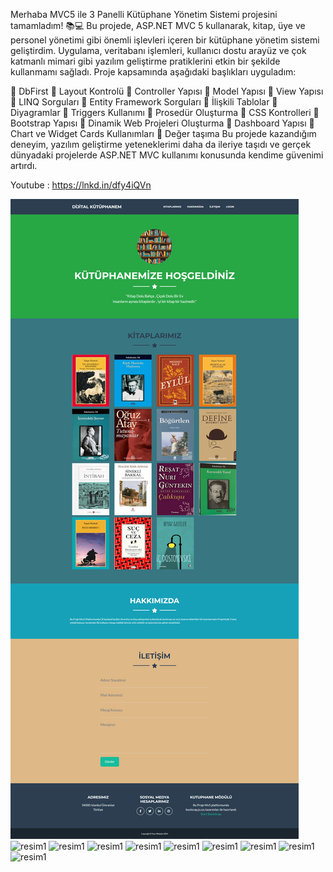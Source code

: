 Merhaba MVC5 ile 3 Panelli Kütüphane Yönetim Sistemi projesini tamamladım! 📚💻
Bu projede, ASP.NET MVC 5 kullanarak, kitap, üye ve personel yönetimi gibi önemli işlevleri içeren bir kütüphane yönetim sistemi geliştirdim. Uygulama, veritabanı işlemleri, kullanıcı dostu arayüz ve çok katmanlı mimari gibi yazılım geliştirme pratiklerini etkin bir şekilde kullanmamı sağladı.
Proje kapsamında aşağıdaki başlıkları uyguladım:

📌 DbFirst 
📌 Layout Kontrolü 
📌 Controller Yapısı 
📌 Model Yapısı 
📌 View Yapısı 
📌 LINQ Sorguları 
📌 Entity Framework Sorguları 
📌 İlişkili Tablolar 
📌 Diyagramlar 
📌 Triggers Kullanımı 
📌 Prosedür Oluşturma 
📌 CSS Kontrolleri 
📌 Bootstrap Yapısı 
📌 Dinamik Web Projeleri Oluşturma 
📌 Dashboard Yapısı 
📌 Chart ve Widget Cards Kullanımları 
📌 Değer taşıma
Bu projede kazandığım deneyim, yazılım geliştirme yeteneklerimi daha da ileriye taşıdı ve gerçek dünyadaki projelerde ASP.NET MVC kullanımı konusunda kendime güvenimi artırdı.

Youtube : https://lnkd.in/dfy4iQVn

![resim1](https://github.com/recepsamil/MvcKutuphane/blob/main/Mvc%20K%C3%BCt%C3%BCphane/screencapture-localhost-56820-Vitrin-Index-2024-09-30-20_28_41.png)
![resim1](https://media.licdn.com/dms/image/v2/D4D22AQHCIahPeb630g/feedshare-shrink_2048_1536/feedshare-shrink_2048_1536/0/1727718616012?e=1733356800&v=beta&t=3f9rRbecBkaH-FGpYNHZcFB-0CIzl0h117TeMB__TrM)
![resim1](https://media.licdn.com/dms/image/v2/D4D22AQEL47GNce9sHQ/feedshare-shrink_2048_1536/feedshare-shrink_2048_1536/0/1727718616804?e=1733356800&v=beta&t=yBsNTd1blMg1MxuUUdzTUEt5P4OZ3aD10kJa2xw0K_Q)
![resim1](https://media.licdn.com/dms/image/v2/D4D22AQEXtREp1qXSGA/feedshare-shrink_2048_1536/feedshare-shrink_2048_1536/0/1727718617043?e=1733356800&v=beta&t=L5jrjEOyQoYvm6htSFeP5kRDnZY4ppOsmbgWpOdnNMU)
![resim1](https://media.licdn.com/dms/image/v2/D4D22AQHwJ-f_wxwgSA/feedshare-shrink_2048_1536/feedshare-shrink_2048_1536/0/1727718616744?e=1733356800&v=beta&t=o4wPwhxAopt5WDlKG6KNDX42qSW7SFGMXY7PEalljjo)
![resim1](https://media.licdn.com/dms/image/v2/D4D22AQHFLJr0K45x5g/feedshare-shrink_2048_1536/feedshare-shrink_2048_1536/0/1727718617178?e=1733356800&v=beta&t=3qLJIOELeQ_PhZJhY5EMdOpGQmJcHEyAJZl3pkXizuI)
![resim1](https://media.licdn.com/dms/image/v2/D4D22AQFmgD1EvrJvng/feedshare-shrink_2048_1536/feedshare-shrink_2048_1536/0/1727718617414?e=1733356800&v=beta&t=wY6gL1oG6rwWAYENT1pkG32Pf98waQ2kJKS93a1D-EA)
![resim1](https://media.licdn.com/dms/image/v2/D4D22AQEcG57JThl27w/feedshare-shrink_2048_1536/feedshare-shrink_2048_1536/0/1727718617163?e=1733356800&v=beta&t=dTK2HwCzu2bQEDIyw_llk-iwSocddSqX7eR5ifdc8_Q)
![resim1](https://media.licdn.com/dms/image/v2/D4D22AQHZaK5g31Gh2g/feedshare-shrink_2048_1536/feedshare-shrink_2048_1536/0/1727718616616?e=1733356800&v=beta&t=-DpMgAo65aS6Lafco4oTyyJ9Z5Bs8wsvbCd53SOJE-c)
![resim1](https://media.licdn.com/dms/image/v2/D4D22AQG4mFpJc3tgbQ/feedshare-shrink_2048_1536/feedshare-shrink_2048_1536/0/1727718616004?e=1733356800&v=beta&t=0Q_NdMDCeD05w8ylLCDXOhfhRCs-u-1aBeDYQbgVlCA)
